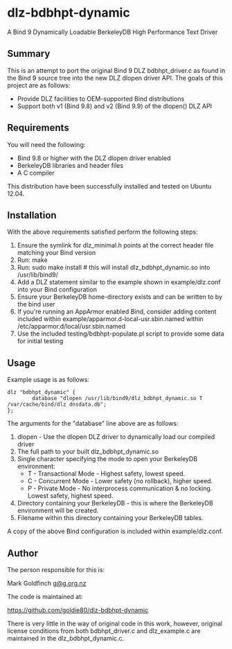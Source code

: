 dlz-bdbhpt-dynamic
==================

A Bind 9 Dynamically Loadable BerkeleyDB High Performance Text Driver

Summary
-------

This is an attempt to port the original Bind 9 DLZ bdbhpt_driver.c as
found in the Bind 9 source tree into the new DLZ dlopen driver API.
The goals of this project are as follows:

* Provide DLZ facilities to OEM-supported Bind distributions
* Support both v1 (Bind 9.8) and v2 (Bind 9.9) of the dlopen() DLZ API

Requirements
------------

You will need the following:
 * Bind 9.8 or higher with the DLZ dlopen driver enabled
 * BerkeleyDB libraries and header files
 * A C compiler

This distribution have been successfully installed and tested on
Ubuntu 12.04.

Installation
------------

With the above requirements satisfied perform the following steps:

1. Ensure the symlink for dlz_minimal.h points at the correct header
   file matching your Bind version
2. Run: make
3. Run: sudo make install # this will install dlz_bdbhpt_dynamic.so
   into /usr/lib/bind9/
4. Add a DLZ statement similar to the example shown in
   example/dlz.conf into your Bind configuration
5. Ensure your BerkeleyDB home-directory exists and can be written to
   by the bind user
6. If you're running an AppArmor enabled Bind, consider adding content
   included within example/apparmor.d-local-usr.sbin.named within
   /etc/apparmor.d/local/usr.sbin.named
7. Use the included testing/bdbhpt-populate.pl script to provide some
   data for initial testing

Usage
-----

Example usage is as follows:

```
dlz "bdbhpt_dynamic" {
        database "dlopen /usr/lib/bind9/dlz_bdbhpt_dynamic.so T /var/cache/bind/dlz dnsdata.db";
};
```

The arguments for the "database" line above are as follows:

1. dlopen - Use the dlopen DLZ driver to dynamically load our compiled
   driver
2. The full path to your built dlz_bdbhpt_dynamic.so
3. Single character specifying the mode to open your BerkeleyDB
   environment:
   * T - Transactional Mode - Highest safety, lowest speed.
   * C - Concurrent Mode - Lower safety (no rollback), higher speed.
   * P - Private Mode - No interprocess communication & no locking.
     Lowest safety, highest speed.
4. Directory containing your BerkeleyDB - this is where the BerkeleyDB
   environment will be created.
5. Filename within this directory containing your BerkeleyDB tables.

A copy of the above Bind configuration is included within
example/dlz.conf.

Author
------

The person responsible for this is:

 Mark Goldfinch <g@g.org.nz>

The code is maintained at:

 https://github.com/goldie80/dlz-bdbhpt-dynamic

There is very little in the way of original code in this work,
however, original license conditions from both bdbhpt_driver.c and
dlz_example.c are maintained in the dlz_bdbhpt_dynamic.c.
